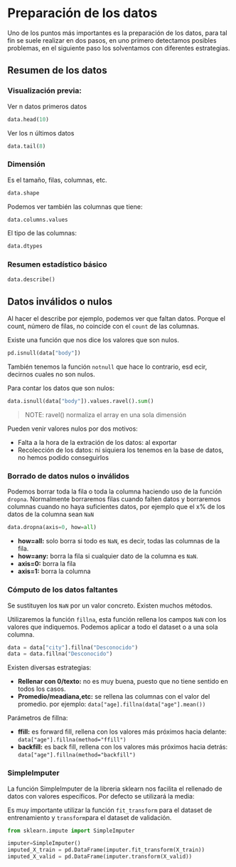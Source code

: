 # Preparación de los datos
Uno de los puntos más importantes es la preparación de los datos, para tal fin se suele realizar en dos pasos, en uno primero detectamos posibles problemas, en el siguiente paso los solventamos con diferentes estrategias. 

## Resumen de los datos

### Visualización previa:
Ver n datos primeros datos
```python
data.head(10)
```

Ver los n últimos datos
```python
data.tail(8)
```

### Dimensión
Es el tamaño, filas, columnas, etc.
```python
data.shape
```

Podemos ver también las columnas que tiene:
```python
data.columns.values
```

El tipo de las columnas:
```python
data.dtypes
```

### Resumen estadístico básico

```python
data.describe()
```

## Datos inválidos o nulos
Al hacer el describe por ejemplo, podemos ver que faltan datos. Porque el count, número de filas, no coincide con el ```count``` de las columnas.

Existe una función que nos dice los valores que son nulos.

```python
pd.isnull(data["body"])
```

También tenemos la función ```notnull``` que hace lo contrario, esd ecir, decirnos cuales no son nulos.

Para contar los datos que son nulos:
```python
data.isnull(data["body"]).values.ravel().sum()
```

> NOTE: ravel() normaliza el array en una sola dimensión

Pueden venir valores nulos por dos motivos:
* Falta a la hora de la extración de los datos: al exportar
* Recolección de los datos: ni siquiera los tenemos en la base de datos, no hemos podido conseguirlos

### Borrado de datos nulos o inválidos
Podemos borrar toda la fila o toda la columna haciendo uso de la función ```dropna```. Normalmente borraremos filas cuando falten datos y borraremos columnas cuando no haya suficientes datos, por ejemplo que el x% de los datos de la columna sean ```NaN```

```python
data.dropna(axis=0, how=all)
```

* **how=all:** solo borra si todo es ```NaN```, es decir, todas las columnas de la fila. 
* **how=any:** borra la fila si cualquier dato de la columna es ```NaN```.
* **axis=0:** borra la fila
* **axis=1:** borra la columna

### Cómputo de los datos faltantes
Se sustituyen los ```NaN``` por un valor concreto. Existen muchos métodos.

Utilizaremos la función ```fillna```, esta función rellena los campos ```NaN``` con los valores que indiquemos. Podemos aplicar a todo el dataset o a una sola columna. 

```python
data = data["city"].fillna("Desconocido")
data = data.fillna("Desconocido")
```

Existen diversas estrategias: 

* **Rellenar con 0/texto:** no es muy buena, puesto que no tiene sentido en todos los casos.
* **Promedio/meadiana,etc:** se rellena las columnas con el valor del promedio. por ejemplo: ```data["age].fillna(data["age"].mean())```

Parámetros de fillna:

* **ffill:** es forward fill, rellena con los valores más próximos hacia delante: ```data["age"].fillna(method="ffill")```
* **backfill:** es back fill, rellena con los valores más próximos hacia detrás: ```data["age"].fillna(method="backfill")```

### SimpleImputer
La función SimpleImputer de la libreria sklearn nos facilita el rellenado de datos con valores específicos. Por defecto se utilizará la media:

Es muy importante utilizar la función ```fit_transform``` para el dataset de entrenamiento y ```transform```para el dataset de validación.

```python
from sklearn.impute import SimpleImputer

imputer=SimpleImputer() 
imputed_X_train = pd.DataFrame(imputer.fit_transform(X_train))
imputed_X_valid = pd.DataFrame(imputer.transform(X_valid))
```